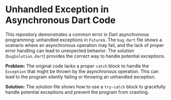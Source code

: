 # Unhandled Exception in Asynchronous Dart Code

This repository demonstrates a common error in Dart asynchronous programming:  unhandled exceptions in `Future`s. The `bug.dart` file shows a scenario where an asynchronous operation may fail, and the lack of proper error handling can lead to unexpected behavior.  The solution (`bugSolution.dart`) provides the correct way to handle potential exceptions.

**Problem:** The original code lacks a proper `catch` block to handle the `Exception` that might be thrown by the asynchronous operation. This can lead to the program silently failing or throwing an unhandled exception.

**Solution:** The solution file shows how to use a `try-catch` block to gracefully handle potential exceptions and prevent the program from crashing.